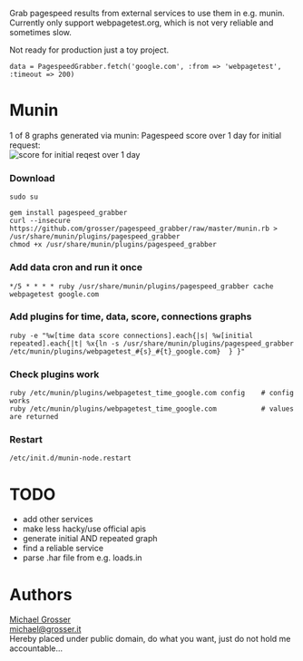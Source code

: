 Grab pagespeed results from external services to use them in e.g. munin.<br/>
Currently only support webpagetest.org, which is not very reliable and sometimes slow.

Not ready for production just a toy project.

    data = PagespeedGrabber.fetch('google.com', :from => 'webpagetest', :timeout => 200)

# Munin
1 of 8 graphs generated via munin: Pagespeed score over 1 day for initial request:<br/>
![score for initial reqest over 1 day](http://dl.dropbox.com/u/2670385/Web/pagespeed_grabber_example.png)


### Download
    sudo su

    gem install pagespeed_grabber
    curl --insecure https://github.com/grosser/pagespeed_grabber/raw/master/munin.rb > /usr/share/munin/plugins/pagespeed_grabber
    chmod +x /usr/share/munin/plugins/pagespeed_grabber

### Add data cron and run it once
    */5 * * * * ruby /usr/share/munin/plugins/pagespeed_grabber cache webpagetest google.com

### Add plugins for time, data, score, connections graphs
    ruby -e "%w[time data score connections].each{|s| %w[initial repeated].each{|t| %x{ln -s /usr/share/munin/plugins/pagespeed_grabber /etc/munin/plugins/webpagetest_#{s}_#{t}_google.com}  } }"

### Check plugins work
    ruby /etc/munin/plugins/webpagetest_time_google.com config    # config works
    ruby /etc/munin/plugins/webpagetest_time_google.com           # values are returned

### Restart
    /etc/init.d/munin-node.restart


TODO
====
 - add other services
 - make less hacky/use official apis
 - generate initial AND repeated graph
 - find a reliable service
 - parse .har file from e.g. loads.in

Authors
=======
[Michael Grosser](http://grosser.it)<br/>
michael@grosser.it<br/>
Hereby placed under public domain, do what you want, just do not hold me accountable...
